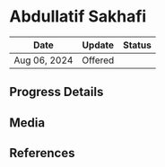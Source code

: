 # Abdullatif Sakhafi



| Date         | Update  | Status |
| ------------ | ------- | ------ |
| Aug 06, 2024 | Offered |        |

## Progress Details


## Media


## References
